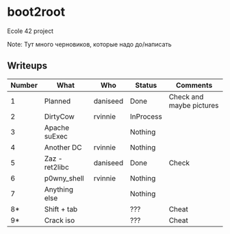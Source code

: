 # boot2root
Ecole 42 project

Note: Тут много черновиков, которые надо до/написать

## Writeups

| **Number** | **What**       | **Who**  | **Status** | **Comments**             |
|------------|----------------|----------|------------|--------------------------|
| 1          | Planned        | daniseed | Done       | Check and maybe pictures |
| 2          | DirtyCow       | rvinnie  | InProcess  |                          |
| 3          | Apache suExec  |          | Nothing    |                          |
| 4          | Another DC     | rvinnie  | Nothing    |                          |
| 5          | Zaz - ret2libc | daniseed | Done       | Check                    |
| 6          | p0wny_shell    | rvinnie  | Nothing    |                          |
| 7          | Anything else  |          | Nothing    |                          |
| 8*         | Shift + tab    |          | ???        | Cheat                    |
| 9*         | Crack iso      |          | ???        | Cheat                    |